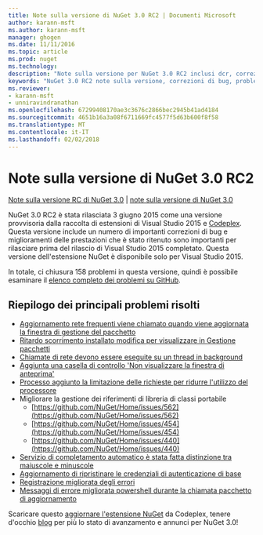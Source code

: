 ```yaml
---
title: Note sulla versione di NuGet 3.0 RC2 | Documenti Microsoft
author: karann-msft
ms.author: karann-msft
manager: ghogen
ms.date: 11/11/2016
ms.topic: article
ms.prod: nuget
ms.technology: 
description: "Note sulla versione per NuGet 3.0 RC2 inclusi dcr, correzioni di bug, le funzionalità aggiunte e problemi noti."
keywords: "NuGet 3.0 RC2 note sulla versione, correzioni di bug, problemi noti, aggiunta di funzionalità, eseguire"
ms.reviewer:
- karann-msft
- unniravindranathan
ms.openlocfilehash: 67299408170ae3c3676c2866bec2945b41ad4184
ms.sourcegitcommit: 4651b16a3a08f6711669fc4577f5d63b600f8f58
ms.translationtype: MT
ms.contentlocale: it-IT
ms.lasthandoff: 02/02/2018
---
```

# <a name="nuget-30-rc2-release-notes"></a>Note sulla versione di NuGet 3.0 RC2

[Note sulla versione RC di NuGet 3.0](../release-notes/nuget-3.0-RC.md) | [note sulla versione di NuGet 3.0](../release-notes/nuget-3.0.0.md)

NuGet 3.0 RC2 è stata rilasciata 3 giugno 2015 come una versione provvisoria dalla raccolta di estensioni di Visual Studio 2015 e [Codeplex](https://nuget.codeplex.com/releases/view/615507). Questa versione include un numero di importanti correzioni di bug e miglioramenti delle prestazioni che è stato ritenuto sono importanti per rilasciare prima del rilascio di Visual Studio 2015 completato. Questa versione dell'estensione NuGet è disponibile solo per Visual Studio 2015.

In totale, ci chiusura 158 problemi in questa versione, quindi è possibile esaminare il [elenco completo dei problemi su GitHub](https://github.com/NuGet/Home/issues?utf8=%E2%9C%93&q=is%3Aclosed+milestone%3A3.0.0-RTM+sort%3Aupdated-asc+updated%3A%3C%3D2015-06-01).

## <a name="summary-of-top-issues-resolved"></a>Riepilogo dei principali problemi risolti

* [Aggiornamento rete frequenti viene chiamato quando viene aggiornata la finestra di gestione del pacchetto](https://github.com/NuGet/Home/issues/515)
* [Ritardo scorrimento installato modifica per visualizzare in Gestione pacchetti](https://github.com/NuGet/Home/issues/519)
* [Chiamate di rete devono essere eseguite su un thread in background](https://github.com/NuGet/Home/issues/516)
* [Aggiunta una casella di controllo 'Non visualizzare la finestra di anteprima'](https://github.com/NuGet/Home/issues/566)
* [Processo aggiunto la limitazione delle richieste per ridurre l'utilizzo del processore](https://github.com/NuGet/Home/issues/356)
* Migliorare la gestione dei riferimenti di libreria di classi portabile
    * [https://github.com/NuGet/Home/issues/562](https://github.com/NuGet/Home/issues/562)
    * [https://github.com/NuGet/Home/issues/454](https://github.com/NuGet/Home/issues/454)
    * [https://github.com/NuGet/Home/issues/440](https://github.com/NuGet/Home/issues/440)
* [Servizio di completamento automatico è stata fatta distinzione tra maiuscole e minuscole](https://github.com/NuGet/Home/issues/198)
* [Aggiornamento di ripristinare le credenziali di autenticazione di base](https://github.com/NuGet/Home/issues/456)
* [Registrazione migliorata degli errori](https://github.com/NuGet/Home/issues/407)
* [Messaggi di errore migliorata powershell durante la chiamata pacchetto di aggiornamento](https://github.com/NuGet/Home/issues/5)

Scaricare questo [aggiornare l'estensione NuGet](https://nuget.codeplex.com/releases/view/615507) da Codeplex, tenere d'occhio [blog](http://blog.nuget.org) per più lo stato di avanzamento e annunci per NuGet 3.0!